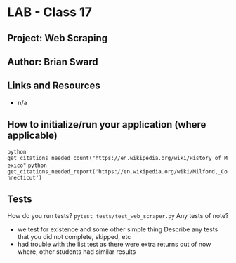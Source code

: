 # LAB - Class 17
## Project: Web Scraping
## Author: Brian Sward
## Links and Resources
- n/a
## How to initialize/run your application (where applicable)
`python get_citations_needed_count("https://en.wikipedia.org/wiki/History_of_Mexico"`
`python get_citations_needed_report('https://en.wikipedia.org/wiki/Milford,_Connecticut')`

## Tests
How do you run tests?
`pytest tests/test_web_scraper.py`
Any tests of note?
- we test for existence and some other simple thing
Describe any tests that you did not complete, skipped, etc
- had trouble with the list test as there were extra returns out of now where, other students had similar results